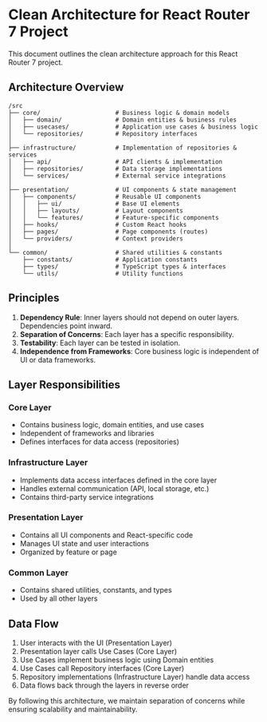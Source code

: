 # Clean Architecture for React Router 7 Project

This document outlines the clean architecture approach for this React Router 7 project.

## Architecture Overview

```
/src
├── core/                     # Business logic & domain models
│   ├── domain/               # Domain entities & business rules
│   ├── usecases/             # Application use cases & business logic
│   └── repositories/         # Repository interfaces
│
├── infrastructure/           # Implementation of repositories & services
│   ├── api/                  # API clients & implementation
│   ├── repositories/         # Data storage implementations
│   └── services/             # External service integrations
│
├── presentation/             # UI components & state management
│   ├── components/           # Reusable UI components
│   │   ├── ui/               # Base UI elements
│   │   ├── layouts/          # Layout components
│   │   └── features/         # Feature-specific components
│   ├── hooks/                # Custom React hooks
│   ├── pages/                # Page components (routes)
│   └── providers/            # Context providers
│
└── common/                   # Shared utilities & constants
    ├── constants/            # Application constants
    ├── types/                # TypeScript types & interfaces
    └── utils/                # Utility functions
```

## Principles

1. **Dependency Rule**: Inner layers should not depend on outer layers. Dependencies point inward.
2. **Separation of Concerns**: Each layer has a specific responsibility.
3. **Testability**: Each layer can be tested in isolation.
4. **Independence from Frameworks**: Core business logic is independent of UI or data frameworks.

## Layer Responsibilities

### Core Layer
- Contains business logic, domain entities, and use cases
- Independent of frameworks and libraries
- Defines interfaces for data access (repositories)

### Infrastructure Layer
- Implements data access interfaces defined in the core layer
- Handles external communication (API, local storage, etc.)
- Contains third-party service integrations

### Presentation Layer
- Contains all UI components and React-specific code
- Manages UI state and user interactions
- Organized by feature or page

### Common Layer
- Contains shared utilities, constants, and types
- Used by all other layers

## Data Flow

1. User interacts with the UI (Presentation Layer)
2. Presentation layer calls Use Cases (Core Layer)
3. Use Cases implement business logic using Domain entities
4. Use Cases call Repository interfaces (Core Layer)
5. Repository implementations (Infrastructure Layer) handle data access
6. Data flows back through the layers in reverse order

By following this architecture, we maintain separation of concerns while ensuring scalability and maintainability.